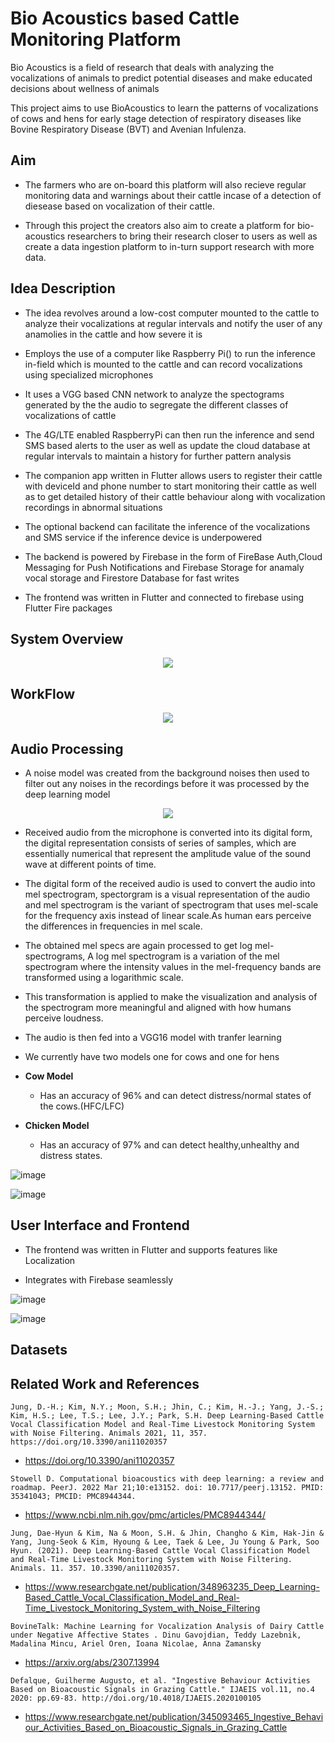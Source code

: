 # Bio Acoustics based Cattle Monitoring Platform

Bio Acoustics is a field of research that deals with analyzing the vocalizations of animals to predict potential diseases and make educated decisions about wellness of animals

This project aims to use BioAcoustics to learn the patterns of vocalizations of cows and hens for early stage detection of respiratory diseases like Bovine Respiratory Disease (BVT) and Avenian Infulenza.







## Aim 

- The farmers who are on-board this platform will also recieve regular monitoring data and warnings about their cattle incase of a detection of diesease based on vocalization of their cattle.

- Through this project the creators also aim to create a platform for bio-acoustics researchers to bring their research closer to users as well as create a data ingestion platform to in-turn support research with more data.
## Idea Description

- The idea revolves around a low-cost computer mounted to the cattle to analyze their vocalizations at regular intervals and notify the user of any anamolies in the cattle and how severe it is

- Employs the use of a computer like Raspberry Pi() to run the inference in-field which is mounted to the cattle and can record vocalizations using specialized microphones

- It uses a VGG based CNN network to analyze the spectograms generated by the the audio to segregate the different classes of vocalizations of cattle

- The 4G/LTE enabled RaspberryPi can then run the inference and send SMS based alerts to the user as well as update the cloud database at regular intervals to maintain a history for further pattern analysis

- The companion app written in Flutter allows users to register their cattle with deviceId and phone number to start monitoring their cattle as well as to get detailed history of their cattle behaviour along with vocalization recordings in abnormal situations

- The optional backend can facilitate the inference of the vocalizations and SMS service if the inference device is underpowered

- The backend is powered by Firebase in the form of FireBase Auth,Cloud Messaging for Push Notifications and Firebase Storage for anamaly vocal storage and Firestore Database for fast writes

- The frontend was written in Flutter and connected to firebase using Flutter Fire packages
## System Overview

<p align="center" width="100%">
  <img src="https://github.com/srikharshashi/cattle-monioring-bioacoustics/assets/37980605/ee87cf4b-d07b-4ee9-8f7b-b6a4cd8ad86c" />
</p>


## WorkFlow

<p align="center" width="100%">
  <img src="https://github.com/srikharshashi/cattle-monioring-bioacoustics/assets/37980605/64494755-ba63-407d-8f38-a99ad19451ba" />
</p>


## Audio Processing

- A noise model was created from the background noises then used to filter out any noises in the recordings before it was processed by the deep learning model


<p align="center" width="100%" >
  <img src="https://github.com/srikharshashi/cattle-monioring-bioacoustics/assets/37980605/65c82b9a-79e0-440b-946b-0485bef21a67" />
</p>

- Received audio from the microphone is converted into its digital form, the digital representation consists of series of samples, which are essentially numerical that represent the amplitude value of the sound wave at different points of time.

- The digital form of the received audio is used to convert the audio into mel spectrogram, spectorgram is a visual representation of the audio and mel spectrogram is the variant of spectrogram that uses mel-scale for the frequency axis instead of linear scale.As human ears perceive the differences in frequencies in mel scale.

- The obtained mel specs are again processed to get log mel-spectrograms, A log mel spectrogram is a variation of the mel spectrogram where the intensity values in the mel-frequency bands are transformed using a logarithmic scale. 

- This transformation is applied to make the visualization and analysis of the spectrogram more meaningful and aligned with how humans perceive loudness.

- The audio is then fed into a VGG16 model with tranfer learning 

- We currently have two models one for cows and one for hens

- **Cow Model**

    - Has an accuracy of 96% and can detect distress/normal states of the cows.(HFC/LFC)

- **Chicken Model**

    - Has an accuracy of 97% and can detect healthy,unhealthy and distress states.

![image](https://github.com/srikharshashi/cattle-monioring-bioacoustics/assets/37980605/5eb3b5ba-7fb0-4cf9-8ab9-3d9a86bb9baf)


![image](https://github.com/srikharshashi/cattle-monioring-bioacoustics/assets/37980605/a51e014d-a092-4a98-8c0b-696fe6e6e752)




## User Interface and Frontend

- The frontend was written in Flutter and supports features like Localization

- Integrates with Firebase seamlessly

![image](https://github.com/srikharshashi/cattle-monioring-bioacoustics/assets/37980605/0b5a8309-ec39-4a5e-bfba-1735e12a55b0)

![image](https://github.com/srikharshashi/cattle-monioring-bioacoustics/assets/37980605/7fdbe8b7-6ef9-4198-ac28-d96ec7069157)

## Datasets


## Related Work and References

```Jung, D.-H.; Kim, N.Y.; Moon, S.H.; Jhin, C.; Kim, H.-J.; Yang, J.-S.; Kim, H.S.; Lee, T.S.; Lee, J.Y.; Park, S.H. Deep Learning-Based Cattle Vocal Classification Model and Real-Time Livestock Monitoring System with Noise Filtering. Animals 2021, 11, 357. https://doi.org/10.3390/ani11020357```

- https://doi.org/10.3390/ani11020357

```Stowell D. Computational bioacoustics with deep learning: a review and roadmap. PeerJ. 2022 Mar 21;10:e13152. doi: 10.7717/peerj.13152. PMID: 35341043; PMCID: PMC8944344.```

- https://www.ncbi.nlm.nih.gov/pmc/articles/PMC8944344/

```Jung, Dae-Hyun & Kim, Na & Moon, S.H. & Jhin, Changho & Kim, Hak-Jin & Yang, Jung-Seok & Kim, Hyoung & Lee, Taek & Lee, Ju Young & Park, Soo Hyun. (2021). Deep Learning-Based Cattle Vocal Classification Model and Real-Time Livestock Monitoring System with Noise Filtering. Animals. 11. 357. 10.3390/ani11020357. ```

- https://www.researchgate.net/publication/348963235_Deep_Learning-Based_Cattle_Vocal_Classification_Model_and_Real-Time_Livestock_Monitoring_System_with_Noise_Filtering

```BovineTalk: Machine Learning for Vocalization Analysis of Dairy Cattle under Negative Affective States . Dinu Gavojdian, Teddy Lazebnik, Madalina Mincu, Ariel Oren, Ioana Nicolae, Anna Zamansky```

- https://arxiv.org/abs/2307.13994

```Defalque, Guilherme Augusto, et al. "Ingestive Behaviour Activities Based on Bioacoustic Signals in Grazing Cattle." IJAEIS vol.11, no.4 2020: pp.69-83. http://doi.org/10.4018/IJAEIS.2020100105```

- https://www.researchgate.net/publication/345093465_Ingestive_Behaviour_Activities_Based_on_Bioacoustic_Signals_in_Grazing_Cattle

